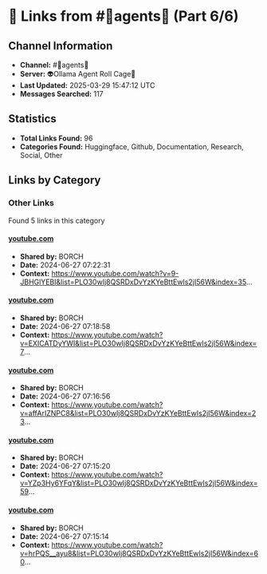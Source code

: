 # 🔗 Links from #🦾agents🦿 (Part 6/6)

## Channel Information
- **Channel:** #🦾agents🦿
- **Server:** 👽Ollama Agent Roll Cage🧙
- **Last Updated:** 2025-03-29 15:47:12 UTC
- **Messages Searched:** 117

## Statistics
- **Total Links Found:** 96
- **Categories Found:** Huggingface, Github, Documentation, Research, Social, Other

## Links by Category

### Other Links
Found 5 links in this category

#### [youtube.com](https://www.youtube.com/watch?v=9-JBHGlYEBI&list=PLO30wIj8QSRDxDvYzKYeBttEwIs2jI56W&index=35)
- **Shared by:** BORCH
- **Date:** 2024-06-27 07:22:31
- **Context:** https://www.youtube.com/watch?v=9-JBHGlYEBI&list=PLO30wIj8QSRDxDvYzKYeBttEwIs2jI56W&index=35...

#### [youtube.com](https://www.youtube.com/watch?v=EXICATDyYWI&list=PLO30wIj8QSRDxDvYzKYeBttEwIs2jI56W&index=7)
- **Shared by:** BORCH
- **Date:** 2024-06-27 07:18:58
- **Context:** https://www.youtube.com/watch?v=EXICATDyYWI&list=PLO30wIj8QSRDxDvYzKYeBttEwIs2jI56W&index=7...

#### [youtube.com](https://www.youtube.com/watch?v=affArIZNPC8&list=PLO30wIj8QSRDxDvYzKYeBttEwIs2jI56W&index=23)
- **Shared by:** BORCH
- **Date:** 2024-06-27 07:16:56
- **Context:** https://www.youtube.com/watch?v=affArIZNPC8&list=PLO30wIj8QSRDxDvYzKYeBttEwIs2jI56W&index=23...

#### [youtube.com](https://www.youtube.com/watch?v=YZp3Hy6YFqY&list=PLO30wIj8QSRDxDvYzKYeBttEwIs2jI56W&index=59)
- **Shared by:** BORCH
- **Date:** 2024-06-27 07:15:20
- **Context:** https://www.youtube.com/watch?v=YZp3Hy6YFqY&list=PLO30wIj8QSRDxDvYzKYeBttEwIs2jI56W&index=59...

#### [youtube.com](https://www.youtube.com/watch?v=hrPQS__ayu8&list=PLO30wIj8QSRDxDvYzKYeBttEwIs2jI56W&index=60)
- **Shared by:** BORCH
- **Date:** 2024-06-27 07:15:14
- **Context:** https://www.youtube.com/watch?v=hrPQS__ayu8&list=PLO30wIj8QSRDxDvYzKYeBttEwIs2jI56W&index=60...

